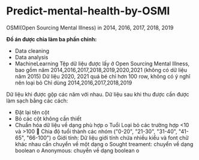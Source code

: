 # Predict-mental-health-by-OSMI

OSMI(Open Sourcing Mental Illness) in 2014, 2016, 2017, 2018, 2019

<b> Đồ án được chia làm ba phần chính:</b> <br>
-	Data cleaning
- 	Data analysis
-	MachineLearning
Tệp dữ liệu được lấy ở Open Sourcing Mental Illness, bao gồm năm 2014,2016,2017,2018,2019,2020,2021 (không có dữ liệu năm 2015)
Dữ liệu 2020, 2021 quá bé chỉ hơn 100 row, không có ý nghĩ nên loại bỏ
Chỉ dùng 2014,2016,2017,2018,2019
 
Dữ liệu khi được gộp các năm với nhau.
Dữ liệu sau khi thu được cần được làm sạch bằng các cách:
-	Đặt lại tên cột
-	Bỏ các cột không cần thiết
-	Chuẩn hóa dữ liệu về dạng phù hợp
o	Tuổi
	Loại bỏ các trường hợp <10 và >100
	Chia độ tuổi thành các nhóm ("0-20", "21-30", "31-40", "41-65", "66-100")
o	Giới tính: Dữ liệu giới tính chứa nhiều kiểu và font chữ khác nhau cần chuyển về một dạng
o	Sought treament: chuyển về dạng boolean
o	Anonymous: chuyển về dạng boolean
o	

